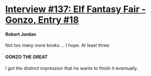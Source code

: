 # [Interview #137: Elf Fantasy Fair - Gonzo, Entry #18](https://www.theoryland.com/intvmain.php?i=137#18)

#### Robert Jordan

Not too many more books ... I hope. At least three.

#### GONZO THE GREAT

I got the distinct impression that he wants to finish it eventually.

